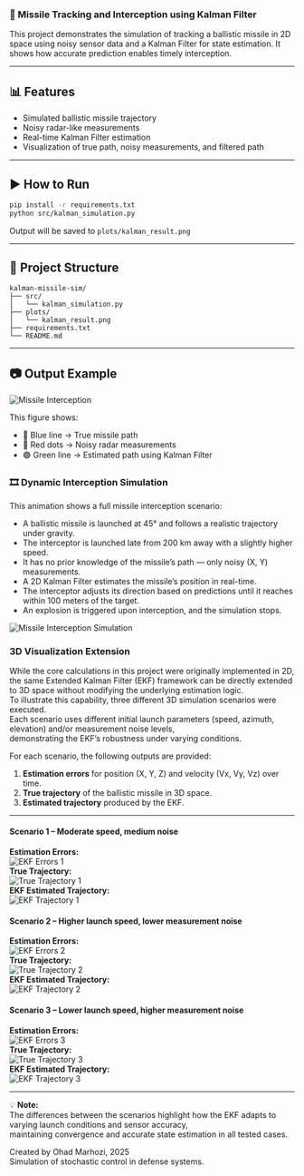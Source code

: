 ### 🎯 Missile Tracking and Interception using Kalman Filter

This project demonstrates the simulation of tracking a ballistic missile in 2D space using noisy sensor data and a Kalman Filter for state estimation. It shows how accurate prediction enables timely interception.

---

## 📊 Features

- Simulated ballistic missile trajectory
- Noisy radar-like measurements
- Real-time Kalman Filter estimation
- Visualization of true path, noisy measurements, and filtered path

---

## ▶ How to Run

```bash
pip install -r requirements.txt
python src/kalman_simulation.py
```

Output will be saved to `plots/kalman_result.png`

---

## 📁 Project Structure

```
kalman-missile-sim/
├── src/
│   └── kalman_simulation.py
├── plots/
│   └── kalman_result.png
├── requirements.txt
└── README.md
```

---

## 📷 Output Example

![Missile Interception](plots/KalmanResult.png)

This figure shows:
- 🔵 Blue line → True missile path  
- 🔴 Red dots → Noisy radar measurements  
- 🟢 Green line → Estimated path using Kalman Filter

### 🎞️ Dynamic Interception Simulation

This animation shows a full missile interception scenario:

- A ballistic missile is launched at 45° and follows a realistic trajectory under gravity.
- The interceptor is launched late from 200 km away with a slightly higher speed.
- It has no prior knowledge of the missile’s path — only noisy (X, Y) measurements.
- A 2D Kalman Filter estimates the missile’s position in real-time.
- The interceptor adjusts its direction based on predictions until it reaches within 100 meters of the target.
- An explosion is triggered upon interception, and the simulation stops.

![Missile Interception Simulation](plots/missile_interception_success.gif)



### 3D Visualization Extension

While the core calculations in this project were originally implemented in 2D,  
the same Extended Kalman Filter (EKF) framework can be directly extended to 3D space without modifying the underlying estimation logic.  
To illustrate this capability, three different 3D simulation scenarios were executed.  
Each scenario uses different initial launch parameters (speed, azimuth, elevation) and/or measurement noise levels,  
demonstrating the EKF’s robustness under varying conditions.

For each scenario, the following outputs are provided:
1. **Estimation errors** for position (X, Y, Z) and velocity (Vx, Vy, Vz) over time.  
2. **True trajectory** of the ballistic missile in 3D space.  
3. **Estimated trajectory** produced by the EKF.

---

#### Scenario 1 – Moderate speed, medium noise
**Estimation Errors:**  
![EKF Errors 1](plots/Figure_1.1.png)  
**True Trajectory:**  
![True Trajectory 1](plots/Figure_1.2.png)  
**EKF Estimated Trajectory:**  
![EKF Trajectory 1](plots/Figure_1.3.png)  

#### Scenario 2 – Higher launch speed, lower measurement noise
**Estimation Errors:**  
![EKF Errors 2](plots/Figure_2.1.png)  
**True Trajectory:**  
![True Trajectory 2](plots/Figure_2.2.png)  
**EKF Estimated Trajectory:**  
![EKF Trajectory 2](plots/Figure_2.3.png)  

#### Scenario 3 – Lower launch speed, higher measurement noise
**Estimation Errors:**  
![EKF Errors 3](plots/Figure_3.1.png)  
**True Trajectory:**  
![True Trajectory 3](plots/Figure_3.2.png)  
**EKF Estimated Trajectory:**  
![EKF Trajectory 3](plots/Figure_3.3.png)  

---

💡 **Note:**  
The differences between the scenarios highlight how the EKF adapts to varying launch conditions and sensor accuracy,  
maintaining convergence and accurate state estimation in all tested cases.



Created by Ohad Marhozi, 2025  
Simulation of stochastic control in defense systems.
